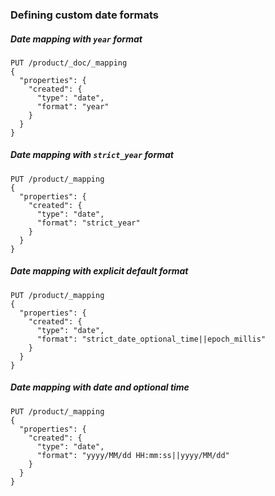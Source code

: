 ### Defining custom date formats

##### Date mapping with `year` format

```
PUT /product/_doc/_mapping
{
  "properties": {
    "created": {
      "type": "date",
      "format": "year"
    }
  }
}
```

##### Date mapping with `strict_year` format

```
PUT /product/_mapping
{
  "properties": {
    "created": {
      "type": "date",
      "format": "strict_year"
    }
  }
}
```

##### Date mapping with explicit default format

```
PUT /product/_mapping
{
  "properties": {
    "created": {
      "type": "date",
      "format": "strict_date_optional_time||epoch_millis"
    }
  }
}
```

##### Date mapping with date and optional time

```
PUT /product/_mapping
{
  "properties": {
    "created": {
      "type": "date",
      "format": "yyyy/MM/dd HH:mm:ss||yyyy/MM/dd"
    }
  }
}
```